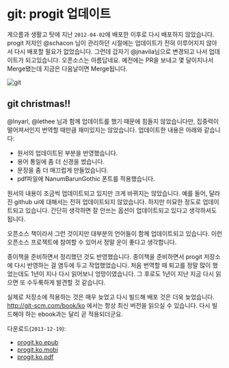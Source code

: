 # git: progit 업데이트

게으름과 생활고 탓에 지난 `2012-04-02`에 배포한 이후로 다시 배포하지 않았습니다. progit 저자인 @schacon 님이 관리하던 시절에는 업데이트가 전혀 이루어지지 않아서 다시 배포할 필요가 없었습니다. 그런데 갑자기 @jnavila님으로 변경되고 나서 업데이트가 되고있습니다. 오픈소스는 아름답네요. 예전에는 PR을 보내고 몇 달이지나서 Merge됐는데 지금은 다음날이면 Merge됩니다.

![git](/articles/2013/progit/git-festival.jpg)

## git christmas!!

@lnyarl, @lethee 님과 함께 업데이트를 했기 때문에 힘들지 않았습니다만, 집중력이 떨어져서인지 번역할 때만큼 재미있지는 않았습니다. 업데이트한 내용은 아래와 같습니다:

* 원서의 업데이트된 부분을 반영했습니다.
* 용어 통일에 좀 더 신경을 썼습니다.
* 문장을 좀 더 매끄럽게 만들었습니다.
* pdf파일에 NanumBarunGothic 폰트를 적용했습니다.

원서의 내용이 조금씩 업데이트되고 있지만 크게 바뀌지는 않았습니다. 예를 들어, 달라진 github ui에 대해서는 전혀 업데이트되지 않았습니다. 하지만 미묘한 정도로 업데이트되고 있습니다. 간단히 생각하면 잘 안쓰는 옵션이 업데이트되고 있다고 생각하셔도 됩니다.

오픈소스 책이라서 그런 것이지만 대부분의 언어들이 함께 업데이트되고 있습니다. 이런 오픈소스 프로젝트에 참여할 수 있어서 정말 운이 좋다고 생각합니다.

종이책을 준비하면서 정리했던 것도 반영했습니다. 종이책을 준비하면서 progit 저장소에 다시 반영하는 걸 염두에 두고 작업했었습니다. 처음 번역할 때 퇴고를 정말 많이 했었는데도 1년이 지나 다시 읽어보니 엉망이였습니다. 그 후로도 1년이 지난 지금 다시 읽으면 또 수두룩하게 발견할 것 같습니다.

실제로 저장소에 적용하는 것은 매우 늦었고 다시 빌드해 배포 것은 더욱 늦었습니다. http://git-scm.com/book/ko 에서는 항상 최신 버전을 읽으실 수 있습니다. 다시 빌드해야 하는 ebook과는 달리 곧 적용되더군요.

다운로드(`2013-12-19`):

* [progit.ko.epub](http://dogfeet.github.io/progit/progit.ko.epub)
* [progit.ko.mobi](http://dogfeet.github.io/progit/progit.ko.mobi)
* [progit.ko.pdf](http://dogfeet.github.io/progit/progit.ko.pdf)
